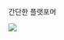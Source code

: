 <div>
  <p>간단한 플랫포머</p>
  <img src="https://user-images.githubusercontent.com/42706180/49507583-19819000-f8c4-11e8-97ab-0b3f722c4a84.gif">
</div>
